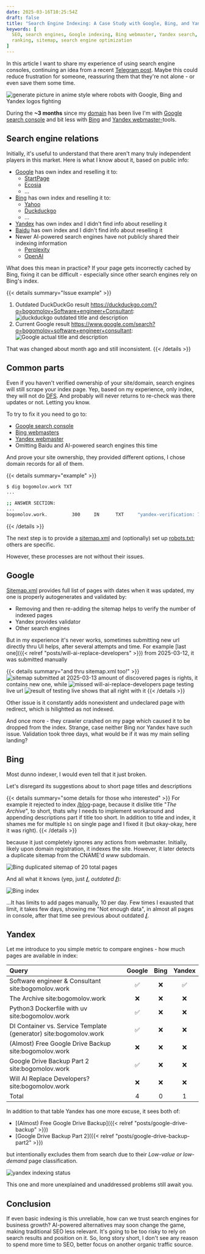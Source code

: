 ```yaml
---
date: 2025-03-16T10:25:54Z
draft: false
title: "Search Engine Indexing: A Case Study with Google, Bing, and Yandex"
keywords: [
  SEO, search engines, Google indexing, Bing webmaster, Yandex search, website
  ranking, sitemap, search engine optimization
]
---
```


In this article I want to share my experience of using search engine consoles,
 continuing an idea from a recent [Telegram post](https://t.me/the_digital_lab/13).
 Maybe this could reduce frustration for someone, reassuring them that they're
 not alone - or even save them some time.

![generate picture in anime style where robots with Google, Bing and Yandex logos fighting](robots.jpg)

During the **~3 months** since my [domain](https://www.whois.com/whois/bogomolov.work)
 has been live I'm with
 [Google search console](https://search.google.com/search-console) and bit less
 with [Bing](https://www.bing.com/webmasters) and [Yandex
 webmaster-](https://webmaster.yandex.com)tools.


## Search engine relations

Initially, it's useful to understand that there aren't many truly independent
 players in this market. Here is what I know about it, based on public info:

- [Google](https://www.google.com/) has own index and reselling it to:
  - [StartPage](https://www.startpage.com/)
  - [Ecosia](https://www.ecosia.org/)
  - ...
- [Bing](https://www.bing.com/) has own index and reselling it to:
  - [Yahoo](https://www.yahoo.com/)
  - [Duckduckgo](https://duckduckgo.com/)
  - ...
- [Yandex](https://ya.ru/) has own index and I didn't find info about
  reselling it
- [Baidu](https://www.baidu.com/) has own index and I didn't find info about
  reselling it
- Newer AI-powered search engines have not publicly shared their indexing
  information
  - [Perplexity](https://www.perplexity.ai/)
  - [OpenAI](https://chatgpt.com/?hints=search)

What does this mean in practice? If your page gets incorrectly cached by Bing,
 fixing it can be difficult - especially since other search engines rely on
 Bing's index.

{{< details summary="Issue example" >}}
1. Outdated DuckDuckGo result
   https://duckduckgo.com/?q=bogomolov+Software+engineer+Consultant:
   ![duckduckgo outdated title and description](duckduckgo.png)
1. Current Google result
   https://www.google.com/search?q=bogomolov+software+engineer+consultant:
   ![Google actual title and description](google.png)

That was changed about month ago and still inconsistent.
{{< /details >}}


## Common parts

Even if you haven't verified ownership of your site/domain, search engines will
 still scrape your index page. Yep, based on my experience, only index,
 they will not do [DFS](https://en.wikipedia.org/wiki/Depth-first_search).
 And probably will never returns to re-check was there updates or not. Letting
 you know.

To try to fix it you need to go to:

- [Google search console](https://search.google.com/search-console)
- [Bing webmasters](https://www.bing.com/webmasters)
- [Yandex webmaster](https://webmaster.yandex.com)
- Omitting Baidu and AI-powered search engines this time

And prove your site ownership, they provided different options, I
 chose domain records for all of them.

{{< details summary="example" >}}
```bash
$ dig bogomolov.work TXT
...

;; ANSWER SECTION:
...
bogomolov.work.         300     IN      TXT     "yandex-verification: 7417053df139a332"
```
{{< /details >}}

The next step is to provide a [sitemap.xml](/sitemap.xml) and
 (optionally) set up [robots.txt](/robots.txt); others are specific.

However, these processes are not without their issues.


## Google

[Sitemap.xml](/sitemap.xml) provides full list of pages with dates when it was
 updated, my one is properly autogenerates and validated by:
- Removing and then re-adding the sitemap helps to verify the number of indexed pages
- Yandex provides validator
- Other search engines

But in my experience it's never works, sometimes submitting new url
 directly thru UI helps, after several attempts and time. For example
 [last one]({{< relref "posts/will-ai-replace-developers" >}})
 from 2025-03-12, it was submitted manually

{{< details summary="and thru sitemap.xml too!" >}}
![sitemap submitted at 2025-03-13](google-sitemap.png)
amount of discovered pages is rights, it contains new one, while
![missed will-ai-replace-developers page](google-missed.png)
testing live url
![result of testing live](google-tested.png)
shows that all right with it
{{< /details >}}

Other issue is it constantly adds nonexistent and undeclared page
 with redirect, which is hilightted as not indexed.

And once more - they crawler crashed on my page which caused it to be dropped
 from the index. Strange, case neither Bing nor Yandex have such issue.
 Validation took three days, what would be if it was my main selling landing?


## Bing

Most dunno indexer, I would even tell that it just broken.

Let's disregard its suggestions about to short page titles and descriptions

{{< details summary="some details for those who interested" >}}
For example it rejected to index
 [/blog](/blog)-page, because it dislike title "_The Archive_", to short,
 thats why I needs to implement workaround and appending descriptions part if
 title too short.
In addition to title and index, it shames me for multiple `h1` on single
page and I fixed it (but okay-okay, here it was right).
{{< /details >}}

because it just completely ignores any actions from webmaster.
Initially, likely upon domain registration, it indexes the site. However,
 it later detects a duplicate sitemap from the CNAME'd _www_ subdomain.

![Bing duplicated sitemap of 20 total pages](bing-sitemap.png)

And all what it knows (yep, just [**/**](/), _outdated_ [**/**](/)):

![Bing index](bing-index.png)

...It has limits to add pages manually, 10 per day. Few times I
 exausted that limit, it takes few days, showing me "Not enough data",
 in almost all pages in console, after that time see previous about outdated
 [**/**](/).


## Yandex

Let me introduce to you simple metric to compare engines - how much pages are
 available in index:

|Query                                                             |  Google  |  Bing  |  Yandex |
|:-----------------------------------------------------------------|:--------:|:------:|:-------:|
|Software engineer & Consultant site:bogomolov.work                | ✅       | ❌     | ✅      |
|The Archive site:bogomolov.work                                   | ❌       | ❌     | ❌      |
|Python3 Dockerfile with uv site:bogomolov.work                    | ✅       | ❌     | ❌      |
|DI Container vs. Service Template (generator) site:bogomolov.work | ✅       | ❌     | ❌      |
|(Almost) Free Google Drive Backup site:bogomolov.work             | ❌       | ❌     | ❌      |
|Google Drive Backup Part 2 site:bogomolov.work                    | ✅       | ❌     | ❌      |
|Will AI Replace Developers? site:bogomolov.work                   | ❌       | ❌     | ❌      |
|Total                                                             | 4        | 0      | 1       |

In addition to that table Yandex has one more excuse, it sees both of:
- [(Almost) Free Google Drive Backup]({{< relref "posts/google-drive-backup" >}})
- [Google Drive Backup Part 2]({{< relref "posts/google-drive-backup-part2" >}})

but intentionally excludes them from search due to their _Low-value or
 low-demand_ page classification.

![yandex indexing status](yandex.png)

This one and more unexplained and unaddressed problems still await you.


## Conclusion

If even basic indexing is this unreliable, how can we trust search engines for
 business growth? AI-powered alternatives may soon change the game, making
 traditional SEO less relevant. It's going to be too risky to rely on search
 results and position on it. So, long story short, I don't see any reason to
 spend more time to SEO, better focus on another organic traffic source.
